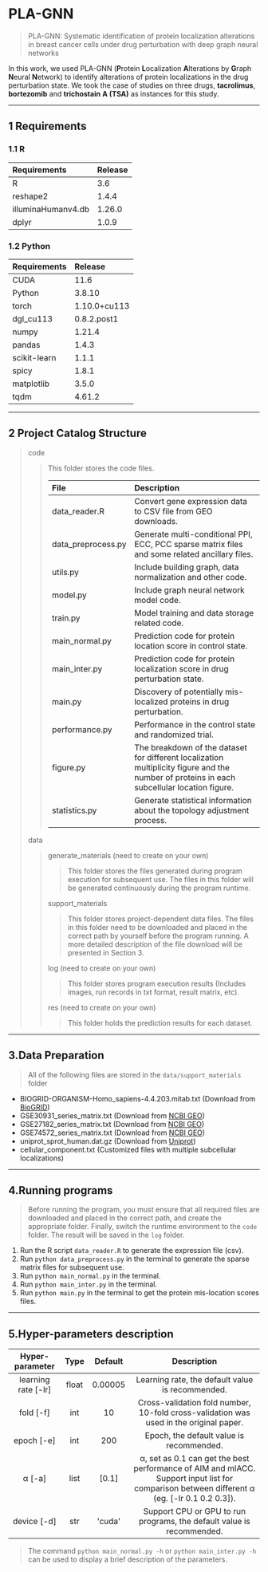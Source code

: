 # PLA-GNN

> PLA-GNN: Systematic identification of protein localization alterations in breast cancer cells under drug perturbation with deep graph neural networks

In this work, we used PLA-GNN (**P**rotein **L**ocalization **A**lterations by **G**raph **N**eural **N**etwork) to identify alterations of  protein localizations in the drug perturbation state. We took the case of studies on three drugs, **tacrolimus**, **bortezomib** and **trichostain** **A (TSA)** as instances for this study.

---

## 1 Requirements

### 1.1 R

| Requirements       | Release |
| :----------------- | :------ |
| R                  | 3.6     |
| reshape2           | 1.4.4   |
| illuminaHumanv4.db | 1.26.0  |
| dplyr              | 1.0.9   |

### 1.2 Python

| Requirements | Release      |
| :----------- | :----------- |
| CUDA         | 11.6         |
| Python       | 3.8.10       |
| torch        | 1.10.0+cu113 |
| dgl_cu113    | 0.8.2.post1  |
| numpy        | 1.21.4       |
| pandas       | 1.4.3        |
| scikit-learn | 1.1.1        |
| spicy        | 1.8.1        |
| matplotlib   | 3.5.0        |
| tqdm         | 4.61.2       |

---

## 2 Project Catalog Structure

> code
>
> > This folder stores the code files. 
> >
> > | File               | Description                                                  |
> > | :----------------- | :----------------------------------------------------------- |
> > | data_reader.R      | Convert gene expression data to CSV file from GEO downloads. |
> >| data_preprocess.py | Generate multi-conditional PPI, ECC, PCC sparse matrix files and some related ancillary files. |
> > | utils.py           | Include building graph, data normalization and other code.   |
> >| model.py           | Include graph neural network model code.                     |
> > | train.py           | Model training and data storage related code.                |
> > | main_normal.py     | Prediction code for protein location score in control state. |
> > | main_inter.py      | Prediction code for protein localization score in drug perturbation state. |
> >| main.py            | Discovery of potentially mis-localized proteins in drug perturbation. |
> > | performance.py     | Performance in the control state and randomized trial.       |
> >| figure.py          | The breakdown of the dataset for different localization multiplicity figure and the number of proteins in each subcellular location figure. |
> > | statistics.py      | Generate statistical information about the topology adjustment process. |
>
> data 
>
> >generate_materials (need to create on your own)
> >
> >> This folder stores the files generated during program execution for subsequent use. The files in this folder will be generated continuously during the program runtime.
> >
> >support_materials
> >
> >> This folder stores project-dependent data files. The files in this folder need to be downloaded and placed in the correct path by yourself before the program running. A more detailed description of the file download will be presented in Section 3.
> >
> >log (need to create on your own)
> >
> >> This folder stores program execution results (Includes images, run records in txt format, result matrix, etc).
> >
> >res (need to create on your own)
> >
> >> This folder holds the prediction results for each dataset.

---

## 3.Data Preparation

> All of the following files are stored in the `data/support_materials` folder

+ BIOGRID-ORGANISM-Homo_sapiens-4.4.203.mitab.txt (Download from [BioGRID](https://downloads.thebiogrid.org/BioGRID/Release-Archive/))
+ GSE30931_series_matrix.txt (Download from [NCBI GEO](https://www.ncbi.nlm.nih.gov/geo/query/acc.cgi?acc=GSE30931))
+ GSE27182_series_matrix.txt (Download from [NCBI GEO](https://www.ncbi.nlm.nih.gov/geo/query/acc.cgi?acc=GSE27182))
+ GSE74572_series_matrix.txt (Download from [NCBI GEO](https://www.ncbi.nlm.nih.gov/geo/query/acc.cgi?acc=GSE74572))
+ uniprot_sprot_human.dat.gz (Download from [Uniprot](https://ftp.uniprot.org/pub/databases/uniprot/current_release/knowledgebase/taxonomic_divisions/))
+ cellular_component.txt (Customized files with multiple subcellular localizations)

---

## 4.Running programs

> Before running the program, you must ensure that all required files are downloaded and placed in the correct path, and create the appropriate folder. Finally, switch the runtime environment to the `code` folder. The result will be saved in the `log` folder.

1. Run the R script `data_reader.R` to generate the expression file (csv).
2. Run `python data_preprocess.py` in the terminal to generate the sparse matrix files for subsequent use.
4. Run `python main_normal.py` in the terminal.
5. Run `python main_inter.py` in the terminal.
6. Run `python main.py` in the terminal to get the protein mis-location scores files.

---

## 5.Hyper-parameters description

|   Hyper-parameter   | Type  | Default |                         Description                          |
| :-----------------: | :---: | :-----: | :----------------------------------------------------------: |
| learning rate [-lr] | float | 0.00005 |       Learning rate, the default value is recommended.       |
|      fold [-f]      |  int  |   10    | Cross-validation fold number, 10-fold cross-validation was used in the original paper. |
|     epoch [-e]      |  int  |   200   |           Epoch, the default value is recommended.           |
|       α [-a]        | list  |  [0.1]  | α, set as 0.1 can get the best performance of AIM and mlACC. Support input list for comparison between different α (eg. [-lr 0.1 0.2 0.3]). |
|     device [-d]     |  str  | 'cuda'  | Support CPU or GPU to run programs, the default value is recommended. |

> The command `python main_normal.py -h` or `python main_inter.py -h` can be used to display a brief description of the parameters.